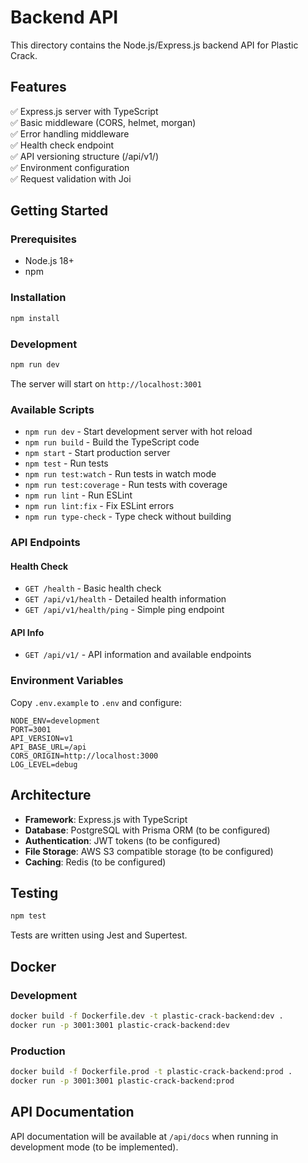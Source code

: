 # Backend API

This directory contains the Node.js/Express.js backend API for Plastic Crack.

## Features

✅ Express.js server with TypeScript  
✅ Basic middleware (CORS, helmet, morgan)  
✅ Error handling middleware  
✅ Health check endpoint  
✅ API versioning structure (/api/v1/)  
✅ Environment configuration  
✅ Request validation with Joi

## Getting Started

### Prerequisites

- Node.js 18+
- npm

### Installation

```bash
npm install
```

### Development

```bash
npm run dev
```

The server will start on `http://localhost:3001`

### Available Scripts

- `npm run dev` - Start development server with hot reload
- `npm run build` - Build the TypeScript code
- `npm start` - Start production server
- `npm test` - Run tests
- `npm run test:watch` - Run tests in watch mode
- `npm run test:coverage` - Run tests with coverage
- `npm run lint` - Run ESLint
- `npm run lint:fix` - Fix ESLint errors
- `npm run type-check` - Type check without building

### API Endpoints

#### Health Check

- `GET /health` - Basic health check
- `GET /api/v1/health` - Detailed health information
- `GET /api/v1/health/ping` - Simple ping endpoint

#### API Info

- `GET /api/v1/` - API information and available endpoints

### Environment Variables

Copy `.env.example` to `.env` and configure:

```env
NODE_ENV=development
PORT=3001
API_VERSION=v1
API_BASE_URL=/api
CORS_ORIGIN=http://localhost:3000
LOG_LEVEL=debug
```

## Architecture

- **Framework**: Express.js with TypeScript
- **Database**: PostgreSQL with Prisma ORM (to be configured)
- **Authentication**: JWT tokens (to be configured)
- **File Storage**: AWS S3 compatible storage (to be configured)
- **Caching**: Redis (to be configured)

## Testing

```bash
npm test
```

Tests are written using Jest and Supertest.

## Docker

### Development

```bash
docker build -f Dockerfile.dev -t plastic-crack-backend:dev .
docker run -p 3001:3001 plastic-crack-backend:dev
```

### Production

```bash
docker build -f Dockerfile.prod -t plastic-crack-backend:prod .
docker run -p 3001:3001 plastic-crack-backend:prod
```

## API Documentation

API documentation will be available at `/api/docs` when running in development mode (to be
implemented).
